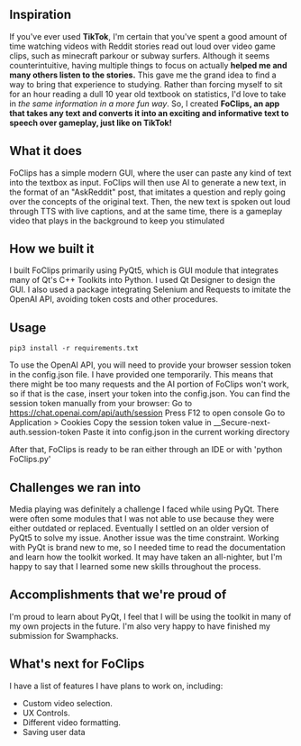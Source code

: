 ## Inspiration
If you've ever used **TikTok**, I'm certain that you've spent a good amount of time watching videos with Reddit stories read out loud over video game clips, such as minecraft parkour or subway surfers. Although it seems counterintuitive, having multiple things to focus on actually **helped me and many others listen to the stories.** This gave me the grand idea to find a way to bring that experience to studying. Rather than forcing myself to sit for an hour reading a dull 10 year old textbook on statistics, I'd love to take in _the same information in a more fun way_. So, I created **FoClips, an app that takes any text and converts it into an exciting and informative text to speech over gameplay, just like on TikTok!**

## What it does
FoClips has a simple modern GUI, where the user can paste any kind of text into the textbox as input. FoClips will then use AI to generate a new text, in the format of an "AskReddit" post, that imitates a question and reply going over the concepts of the original text. Then, the new text is spoken out loud through TTS with live captions, and at the same time, there is a gameplay video that plays in the background to keep you stimulated

## How we built it
I built FoClips primarily using PyQt5, which is GUI module that integrates many of Qt's C++ Toolkits into Python. I used Qt Designer to design the GUI. I also used a package integrating Selenium and Requests to imitate the OpenAI API, avoiding token costs and other procedures.

## Usage

`pip3 install -r requirements.txt`

To use the OpenAI API, you will need to provide your browser session token in the config.json file. I have provided one temporarily. This means that there might be too many requests and the AI portion of FoClips won't work, so if that is the case, insert your token into the config.json. 
You can find the session token manually from your browser:
Go to https://chat.openai.com/api/auth/session
Press F12 to open console
Go to Application > Cookies
Copy the session token value in __Secure-next-auth.session-token
Paste it into config.json in the current working directory

After that, FoClips is ready to be ran either through an IDE or with 'python FoClips.py'

## Challenges we ran into
Media playing was definitely a challenge I faced while using PyQt. There were often some modules that  I was not able to use because they were either outdated or replaced. Eventually I settled on an older version of PyQt5 to solve my issue. Another issue was the time constraint. Working with PyQt is brand new to me, so I needed time to read the documentation and learn how the toolkit worked. It may have taken an all-nighter, but I'm happy to say that I learned some new skills throughout the process.

## Accomplishments that we're proud of
I'm proud to learn about PyQt, I feel that I will be using the toolkit in many of my own projects in the future. I'm also very happy to have finished my submission for Swamphacks.

## What's next for FoClips
I have a list of features I have plans to work on, including:
- Custom video selection.
- UX Controls.
- Different video formatting.
- Saving user data
